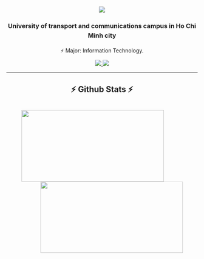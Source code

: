<h1 align="center">
    <img src="https://readme-typing-svg.herokuapp.com/?font=Righteous&size=35&center=true&vCenter=true&width=500&height=70&duration=4000&lines=Hi+Everyone!+👋;+Tuan+Linh!;" />
</h1>
<div align="center" style="line-height: 1.5;">
    <h3>University of transport and communications campus in Ho Chi Minh city</h3>
    <p>⚡ Major: Information Technology.</p>
</div>

<div align="center"> 
  <a href="https://www.facebook.com/bui.tuan.linh.775467" target="_blank">
    <img src="https://img.shields.io/badge/Facebook-0866FF?style=for-the-badge&logo=facebook&logoColor=white" />
  </a>
  
  <a href= "https://tlinhzenis.github.io/Portforlio/port.html" target="_blank">
     <img src="https://img.shields.io/badge/Portfolio-FF5722?style=for-the-badge&logo=todoist&logoColor=white" target="_blank" /> <!-- sqlite, safari, google-chrome are other good icon options -->
  </a>
</div>

<hr/>
<h2 align="center">⚡ Github Stats ⚡</h2>
<br>
<div align="center">
  <a href="#" title="Tuan Linh's Stats">
    <img width="375" height="187.5" align="center" style="margin-right: 50px;" src="https://github-readme-stats.vercel.app/api/top-langs/?username=TLinhzenis&hide=c%23,powershell,Mathematica,Ruby,Objective-C,Objective-C%2b%2b,Cuda&title_color=ff79c6&text_color=ffffff&icon_color=ff79c6&bg_color=282a36&langs_count=8&layout=compact&border_color=ff79c6&hide_border=true&custom_title=My%20Stats&theme=dracula&langs_color=bd93f9,ff79c6" />
  </a>
  <a href="#" title="Tuan Linh's Github Stats ">
    <img width="375" height="187.5" align="center" style="margin-left: 50px;" src="https://github-readme-stats.vercel.app/api?username=TLinhzenis&show_icons=true&theme=dracula&border_color=ff79c6&hide_border=true&rank_icon=github&include_all_commits=true" />
  </a>
</div>

